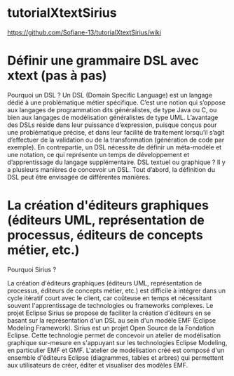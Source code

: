 # tutorialXtextSirius
https://github.com/Sofiane-13/tutorialXtextSirius/wiki
# Définir une grammaire DSL avec xtext (pas à pas)  
Pourquoi un DSL ?
    Un DSL (Domain Specific Language) est un langage dédié à une problématique métier spécifique. C’est une notion qui s’oppose aux langages de programmation dits généralistes, de type Java ou C, ou bien aux langages de modélisation généralistes de type UML.
    L’avantage des DSLs réside dans leur puissance d’expression, puisque conçus pour une problématique précise, et dans leur facilité de traitement lorsqu’il s’agit d’effectuer de la validation ou de la transformation (génération de code par exemple).
   En contrepartie, un DSL nécessite de définir un méta-modèle et une notation, ce qui représente un temps de développement et d’apprentissage du langage supplémentaire.
DSL textuel ou graphique ?
  Il y a plusieurs manières de concevoir un DSL.
  Tout d’abord, la définition du DSL peut être envisagée de différentes manières. 
# La création d'éditeurs graphiques (éditeurs UML, représentation de processus, éditeurs de concepts métier, etc.)
Pourquoi Sirius ?

La création d'éditeurs graphiques (éditeurs UML, représentation de processus, éditeurs de concepts métier, etc.) est difficile à intégrer dans un cycle itératif court avec le client, car coûteuse en temps et nécessitant souvent l'apprentissage de technologies ou frameworks complexes. Le projet Eclipse Sirius se propose de faciliter la création d'éditeurs en se basant sur la représentation d'un DSL au sein d'un modèle EMF (Eclipse Modeling Framework). Sirius est un projet Open Source de la Fondation Eclipse. Cette technologie permet de concevoir un atelier de modélisation graphique sur-mesure en s'appuyant sur les technologies Eclipse Modeling, en particulier EMF et GMF. L'atelier de modélisation créé est composé d'un ensemble d'éditeurs Eclipse (diagrammes, tables et arbres) qui permettent aux utilisateurs de créer, éditer et visualiser des modèles EMF.
